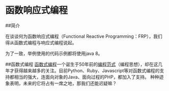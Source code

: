 # 函数响应式编程

##简介

在谈谈何为函数响应式编程（Functional Reactive Programming：FRP），我们得从函数式编程与响应式编程说起。

为了一致，举例使用的代码示例都将使用java 8。

##函数式编程
[函数式编程](https://zh.wikipedia.org/wiki/%E5%87%BD%E6%95%B8%E7%A8%8B%E5%BC%8F%E8%AA%9E%E8%A8%80)一个诞生于50年前的[编程范式](https://en.wikipedia.org/wiki/Programming_paradigm)（编程思想），却在这几年才获得越来越多的关注。目前Python、Ruby、Javascript等对函数式编程的支持都相当的强大，连面向对象的Java、面向过程的PHP，都加入了支持。
种种迹象表明，未来的它将占有一席之地，那我们还能迟疑嘛？